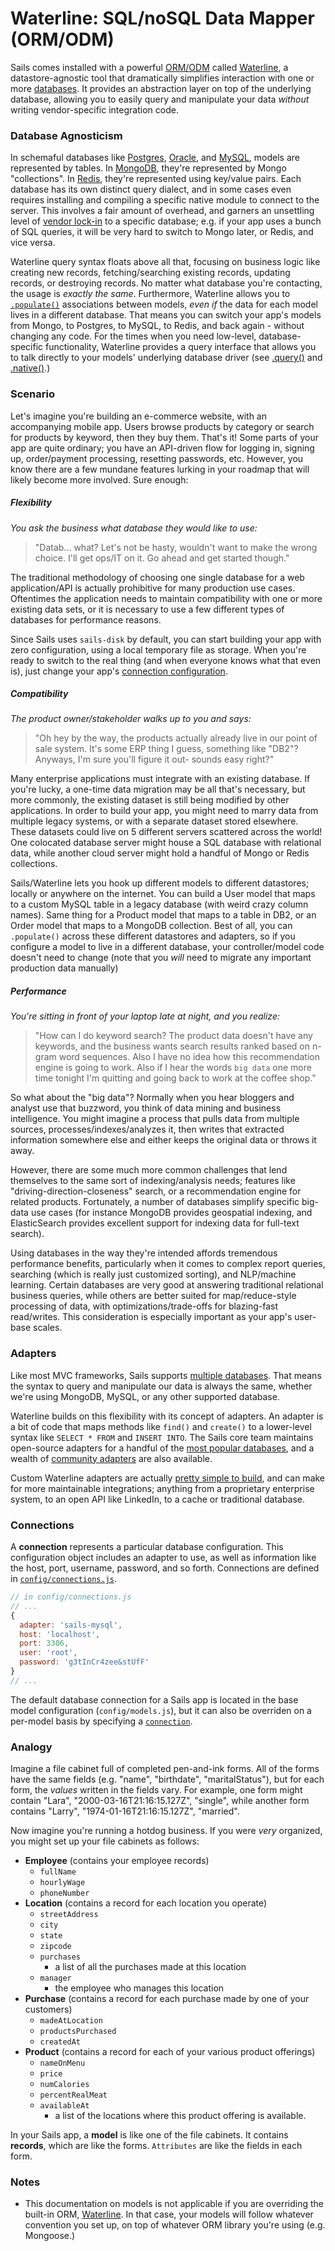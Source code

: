 # Waterline: SQL/noSQL Data Mapper (ORM/ODM)


Sails comes installed with a powerful [ORM/ODM](http://stackoverflow.com/questions/12261866/what-is-the-difference-between-an-orm-and-an-odm) called [Waterline](https://github.com/balderdashy/waterline), a datastore-agnostic tool that dramatically simplifies interaction with one or more [databases](http://www.cs.umb.edu/cs630/hd1.pdf).  It provides an abstraction layer on top of the underlying database, allowing you to easily query and manipulate your data _without_ writing vendor-specific integration code.

### Database Agnosticism

In schemaful databases like [Postgres](), [Oracle](), and [MySQL](), models are represented by tables.  In [MongoDB](), they're represented by Mongo "collections".  In [Redis](), they're represented using key/value pairs.  Each database has its own distinct query dialect, and in some cases even requires installing and compiling a specific native module to connect to the server.  This involves a fair amount of overhead, and garners an unsettling level of [vendor lock-in](https://en.wikipedia.org/wiki/Vendor_lock-in) to a specific database; e.g. if your app uses a bunch of SQL queries, it will be very hard to switch to Mongo later, or Redis, and vice versa.

Waterline query syntax floats above all that, focusing on business logic like creating new records, fetching/searching existing records, updating records, or destroying records.  No matter what database you're contacting, the usage is _exactly the same_.  Furthermore, Waterline allows you to [`.populate()`](http://sailsjs.org/#!/documentation/reference/waterline/queries/populate.html) associations between models, _even if_ the data for each model lives in a different database.  That means you can switch your app's models from Mongo, to Postgres, to MySQL, to Redis, and back again - without changing any code.  For the times when you need low-level, database-specific functionality, Waterline provides a query interface that allows you to talk directly to your models' underlying database driver (see [.query()](http://sailsjs.org/#!/documentation/reference/waterline/models/query.html) and [.native()](http://sailsjs.org/#!/documentation/reference/waterline/models/native.html).)



### Scenario

Let's imagine you're building an e-commerce website, with an accompanying mobile app.  Users browse products by category or search for products by keyword, then they buy them.  That's it!  Some parts of your app are quite ordinary; you have an API-driven flow for logging in, signing up, order/payment processing, resetting passwords, etc. However, you know there are a few mundane features lurking in your roadmap that will likely become more involved.  Sure enough:

##### Flexibility

_You ask the business what database they would like to use:_

> "Datab... what?  Let's not be hasty, wouldn't want to make the wrong choice.  I'll get ops/IT on it.  Go ahead and get started though."

The traditional methodology of choosing one single database for a web application/API is actually prohibitive for many production use cases.  Oftentimes the application needs to maintain compatibility with one or more existing data sets, or it is necessary to use a few different types of databases for performance reasons.

Since Sails uses `sails-disk` by default, you can start building your app with zero configuration, using a local temporary file as storage.  When you're ready to switch to the real thing (and when everyone knows what that even is), just change your app's [connection configuration](http://sailsjs.org/documentation/reference/configuration/sails-config-connections).



##### Compatibility

_The product owner/stakeholder walks up to you and says:_

> "Oh hey by the way, the products actually already live in our point of sale system. It's some ERP thing I guess, something like "DB2"?  Anyways, I'm sure you'll figure it out- sounds easy right?"

Many enterprise applications must integrate with an existing database.  If you're lucky, a one-time data migration may be all that's necessary, but more commonly, the existing dataset is still being modified by other applications.  In order to build your app, you might need to marry data from multiple legacy systems, or with a separate dataset stored elsewhere.  These datasets could live on 5 different servers scattered across the world! One colocated database server might house a SQL database with relational data, while another cloud server might hold a handful of Mongo or Redis collections.  

Sails/Waterline lets you hook up different models to different datastores; locally or anywhere on the internet.  You can build a User model that maps to a custom MySQL table in a legacy database (with weird crazy column names).  Same thing for a Product model that maps to a table in DB2, or an Order model that maps to a MongoDB collection.  Best of all, you can `.populate()` across these different datastores and adapters, so if you configure a model to live in a different database, your controller/model code doesn't need to change (note that you _will_ need to migrate any important production data manually)

##### Performance

_You're sitting in front of your laptop late at night, and you realize:_
> "How can I do keyword search?  The product data doesn't have any keywords, and the business wants search results ranked based on n-gram word sequences.  Also I have no idea how this recommendation engine is going to work.  Also if I hear the words `big data` one more time tonight I'm quitting and going back to work at the coffee shop."

So what about the "big data"?  Normally when you hear bloggers and analyst use that buzzword, you think of data mining and business intelligence.  You might imagine a process that pulls data from multiple sources, processes/indexes/analyzes it, then writes that extracted information somewhere else and either keeps the original data or throws it away.

However, there are some much more common challenges that lend themselves to the same sort of indexing/analysis needs; features like "driving-direction-closeness" search, or a recommendation engine for related products.  Fortunately, a number of databases simplify specific big-data use cases (for instance MongoDB provides geospatial indexing, and ElasticSearch provides excellent support for indexing data for full-text search).

Using databases in the way they're intended affords tremendous performance benefits, particularly when it comes to complex report queries, searching (which is really just customized sorting), and NLP/machine learning.  Certain databases are very good at answering traditional relational business queries, while others are better suited for map/reduce-style processing of data, with optimizations/trade-offs for blazing-fast read/writes.  This consideration is especially important as your app's user-base scales. 

### Adapters

Like most MVC frameworks, Sails supports [multiple databases](http://sailsjs.org/#!/features).  That means the syntax to query and manipulate our data is always the same, whether we're using MongoDB, MySQL, or any other supported database.

Waterline builds on this flexibility with its concept of adapters.  An adapter is a bit of code that maps methods like `find()` and `create()` to a lower-level syntax like `SELECT * FROM` and `INSERT INTO`.  The Sails core team maintains open-source adapters for a handful of the [most popular databases](http://sailsjs.org/#!/features), and a wealth of [community adapters](https://github.com/balderdashy/sails-docs/blob/0.9/Database-Support.md) are also available.

Custom Waterline adapters are actually [pretty simple to build](https://github.com/balderdashy/sails-generate-adapter), and can make for more maintainable integrations; anything from a proprietary enterprise system, to an open API like LinkedIn, to a cache or traditional database.


### Connections

A **connection** represents a particular database configuration.  This configuration object includes an adapter to use, as well as information like the host, port, username, password, and so forth.  Connections are defined in [`config/connections.js`](http://sailsjs.org/#!/documentation/reference/sails.config/sails.config.connections.html).

```javascript
// in config/connections.js
// ...
{
  adapter: 'sails-mysql',
  host: 'localhost',
  port: 3306,
  user: 'root',
  password: 'g3tInCr4zee&stUfF'
}
// ...
```

The default database connection for a Sails app is located in the base model configuration (`config/models.js`), but it can also be overriden on a per-model basis by specifying a [`connection`](http://sailsjs.org/#!/documentation/reference/sails.config/sails.config.connections.html).


### Analogy

Imagine a file cabinet full of completed pen-and-ink forms. All of the forms have the same fields (e.g. "name", "birthdate", "maritalStatus"), but for each form, the _values_ written in the fields vary.  For example, one form might contain "Lara", "2000-03-16T21:16:15.127Z", "single", while another form contains "Larry", "1974-01-16T21:16:15.127Z", "married".

Now imagine you're running a hotdog business.  If you were _very_ organized, you might set up your file cabinets as follows:

+ **Employee** (contains your employee records)
  + `fullName`
  + `hourlyWage`
  + `phoneNumber`
+ **Location** (contains a record for each location you operate)
  + `streetAddress`
  + `city`
  + `state`
  + `zipcode`
  + `purchases`
    + a list of all the purchases made at this location
  + `manager`
    + the employee who manages this location
+ **Purchase** (contains a record for each purchase made by one of your customers)
  + `madeAtLocation`
  + `productsPurchased`
  + `createdAt`
+ **Product** (contains a record for each of your various product offerings)
  + `nameOnMenu`
  + `price`
  + `numCalories`
  + `percentRealMeat`
  + `availableAt`
    + a list of the locations where this product offering is available.


In your Sails app, a **model** is like one of the file cabinets.  It contains **records**, which are like the forms.  `Attributes` are like the fields in each form.



### Notes
+ This documentation on models is not applicable if you are overriding the built-in ORM, [Waterline](https://github.com/balderdashy/waterline).  In that case, your models will follow whatever convention you set up, on top of whatever ORM library you're using (e.g. Mongoose.)




<docmeta name="uniqueID" value="ORM416997">
<docmeta name="displayName" value="Models and ORM">

